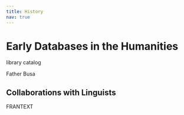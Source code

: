 ```yaml
---
title: History
nav: true
---
```



# Early Databases in the Humanities


library catalog





Father Busa



## Collaborations with Linguists

FRANTEXT
